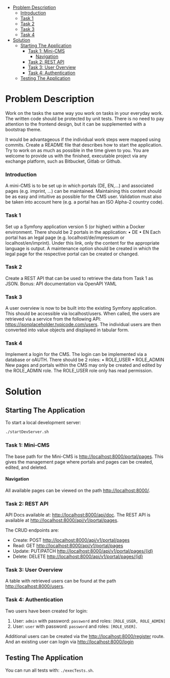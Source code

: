 - [Problem Description](#problem-description)
    - [Introduction](#introduction)
    - [Task 1](#task-1)
    - [Task 2](#task-2)
    - [Task 3](#task-3)
    - [Task 4](#task-4)
- [Solution](#solution)
  - [Starting The Application](#starting-the-application)
    - [Task 1: Mini-CMS](#task-1-mini-cms)
      - [Navigation](#navigation)
    - [Task 2: REST API](#task-2-rest-api)
    - [Task 3: User Overview](#task-3-user-overview)
    - [Task 4: Authentication](#task-4-authentication)
  - [Testing The Application](#testing-the-application)

# Problem Description
Work on the tasks the same way you work on tasks in your everyday work.
The written code should be protected by unit tests.
There is no need to pay attention to the frontend design, but it can be supplemented with a bootstrap theme.

It would be advantageous if the individual work steps were mapped using commits.
Create a README file that describes how to start the application.
Try to work on as much as possible in the time given to you.
You are welcome to provide us with the finished, executable project via any exchange platform, such as Bitbucket, Gitlab or Github.

### Introduction
A mini-CMS is to be set up in which portals (DE, EN,...) and associated pages (e.g. imprint, ...) can be maintained. Maintaining this content should be as easy and intuitive as possible for the CMS user. Validation must also be taken into account here (e.g. a portal has an ISO Alpha-2 country code).

### Task 1
Set up a Symfony application version 5 (or higher) within a Docker environment.
There should be 2 portals in the application:
• DE
• EN
Each portal has an legal page (e.g. localhost/de/impressum or localhost/en/imprint). Under this link, only the content for the appropriate language is output. A maintenance option should be created in which the legal page for the respective portal can be created or changed.

### Task 2
Create a REST API that can be used to retrieve the data from Task 1 as JSON.
Bonus: API documentation via OpenAPI YAML

### Task 3
A user overview is now to be built into the existing Symfony application. This should be accessible via localhost/users.
When called, the users are retrieved via a service from the following API: https://jsonplaceholder.typicode.com/users.
The individual users are then converted into value objects and displayed in tabular form.

### Task 4
Implement a login for the CMS. The login can be implemented via a database or oAUTH. There should be 2 roles:
• ROLE_USER
• ROLE_ADMIN
New pages and portals within the CMS may only be created and edited by the ROLE_ADMIN role. The ROLE_USER role only has read permission.


# Solution

## Starting The Application
To start a local development server:
```sh
./startDevServer.sh
```

### Task 1: Mini-CMS
The base path for the Mini-CMS is [http://localhost:8000/portal/pages](http://localhost:8000/portal/pages). This gives the management page where portals and pages can be created, edited, and deleted.

#### Navigation
All available pages can be viewed on the path [http://localhost:8000/](http://localhost:8000/).

### Task 2: REST API
API Docs available at: [http://localhost:8000/api/doc](http://localhost:8000/api/doc).
The REST API is available at [http://localhost:8000/api/v1/portal/pages](http://localhost:8000/api/v1/portal/pages).

The CRUD endpoints are:
- Create: POST [http://localhost:8000/api/v1/portal/pages](http://localhost:8000/api/v1/portal/pages)
- Read: GET [http://localhost:8000/api/v1/portal/pages](http://localhost:8000/api/v1/portal/pages)
- Update: PUT/PATCH [http://localhost:8000/api/v1/portal/pages/{id}](http://localhost:8000/api/v1/portal/pages/{id})
- Delete: DELETE [http://localhost:8000/api/v1/portal/pages/{id}](http://localhost:8000/api/v1/portal/pages/{id})


### Task 3: User Overview
A table with retrieved users can be found at the path [http://localhost:8000/users](http://localhost:8000/users).

### Task 4: Authentication
Two users have been created for login:
1. User: `admin` with password: `password` and roles: `[ROLE_USER, ROLE_ADMIN]`
2. User: `user` with password: `password` and roles: `[ROLE_USER]`.

Additional users can be created via the [http://localhost:8000/register](http://localhost:8000/register) route. And an existing user can login via [http://localhost:8000/login](http://localhost:8000/login)


## Testing The Application
You can run all tests with: `./execTests.sh`.
